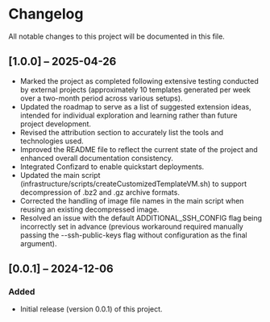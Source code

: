 # Changelog

All notable changes to this project will be documented in this file.

## [1.0.0] – 2025-04-26
- Marked the project as completed following extensive testing conducted by external projects (approximately 10 templates generated per week over a two-month period across various setups).
- Updated the roadmap to serve as a list of suggested extension ideas, intended for individual exploration and learning rather than future project development.
- Revised the attribution section to accurately list the tools and technologies used.
- Improved the README file to reflect the current state of the project and enhanced overall documentation consistency.
- Integrated Confizard to enable quickstart deployments.
- Updated the main script (infrastructure/scripts/createCustomizedTemplateVM.sh) to support decompression of .bz2 and .gz archive formats.
- Corrected the handling of image file names in the main script when reusing an existing decompressed image.
- Resolved an issue with the default ADDITIONAL_SSH_CONFIG flag being incorrectly set in advance (previous workaround required manually passing the --ssh-public-keys flag without configuration as the final argument).

## [0.0.1] – 2024-12-06 

### Added

- Initial release (version 0.0.1) of this project. 
